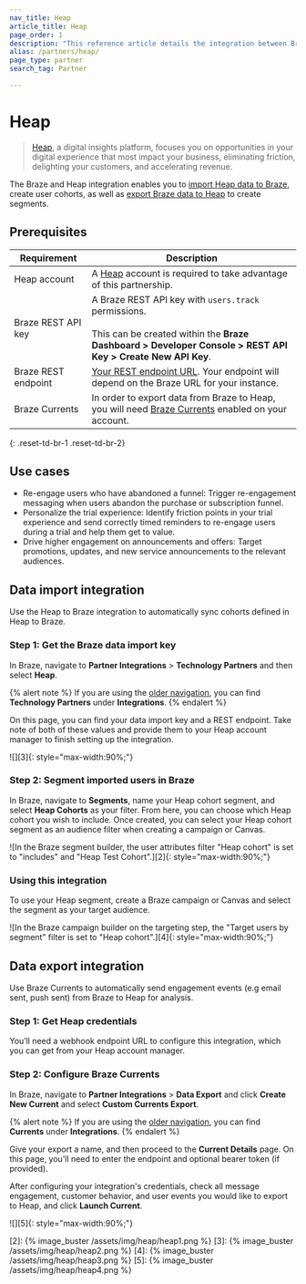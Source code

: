 ```yaml
---
nav_title: Heap
article_title: Heap
page_order: 1
description: "This reference article details the integration between Braze and Heap, a digital insights platform, that allows you to import Heap data to Braze, create user cohorts, as well as export Braze data to Heap to create segments."
alias: /partners/heap/
page_type: partner
search_tag: Partner

---
```


# Heap

> [Heap](https://heap.io/), a digital insights platform, focuses you on opportunities in your digital experience that most impact your business, eliminating friction, delighting your customers, and accelerating revenue.

The Braze and Heap integration enables you to [import Heap data to Braze](#data-import-integration), create user cohorts, as well as [export Braze data to Heap](#data-export-integration) to create segments.

## Prerequisites

| Requirement | Description |
| ----------- | ----------- |
| Heap account | A [Heap](https://heap.io/about) account is required to take advantage of this partnership. |
| Braze REST API key | A Braze REST API key with `users.track` permissions. <br><br> This can be created within the **Braze Dashboard > Developer Console > REST API Key > Create New API Key**. |
| Braze REST endpoint | [Your REST endpoint URL][1]. Your endpoint will depend on the Braze URL for your instance. |
| Braze Currents | In order to export data from Braze to Heap, you will need [Braze Currents]({{site.baseurl}}/user_guide/data_and_analytics/braze_currents/#access-currents) enabled on your account. |
{: .reset-td-br-1 .reset-td-br-2}

## Use cases
- Re-engage users who have abandoned a funnel: Trigger re-engagement messaging when users abandon the purchase or subscription funnel.
- Personalize the trial experience: Identify friction points in your trial experience and send correctly timed reminders to re-engage users during a trial and help them get to value.
- Drive higher engagement on announcements and offers: Target promotions, updates, and new service announcements to the relevant audiences.

## Data import integration

Use the Heap to Braze integration to automatically sync cohorts defined in Heap to Braze.

### Step 1: Get the Braze data import key

In Braze, navigate to **Partner Integrations** > **Technology Partners** and then select **Heap**. 

{% alert note %}
If you are using the [older navigation]({{site.baseurl}}/navigation), you can find **Technology Partners** under **Integrations**.
{% endalert %}

On this page, you can find your data import key and a REST endpoint. Take note of both of these values and provide them to your Heap account manager to finish setting up the integration.

![][3]{: style="max-width:90%;"}

### Step 2: Segment imported users in Braze

In Braze, navigate to **Segments**, name your Heap cohort segment, and select **Heap Cohorts** as your filter. From here, you can choose which Heap cohort you wish to include. Once created, you can select your Heap cohort segment as an audience filter when creating a campaign or Canvas.

![In the Braze segment builder, the user attributes filter "Heap cohort" is set to "includes" and "Heap Test Cohort".][2]{: style="max-width:90%;"}

### Using this integration

To use your Heap segment, create a Braze campaign or Canvas and select the segment as your target audience.

![In the Braze campaign builder on the targeting step, the "Target users by segment" filter is set to "Heap cohort".][4]{: style="max-width:90%;"}

## Data export integration

Use Braze Currents to automatically send engagement events (e.g email sent, push sent) from Braze to Heap for analysis.

### Step 1: Get Heap credentials

You’ll need a webhook endpoint URL to configure this integration, which you can get from your Heap account manager.

### Step 2: Configure Braze Currents

In Braze, navigate to **Partner Integrations** > **Data Export** and click **Create New Current** and select **Custom Currents Export**. 

{% alert note %}
If you are using the [older navigation]({{site.baseurl}}/navigation), you can find **Currents** under **Integrations**.
{% endalert %}

Give your export a name, and then proceed to the **Current Details** page. On this page, you'll need to enter the endpoint and optional bearer token (if provided).

After configuring your integration's credentials, check all message engagement, customer behavior, and user events you would like to export to Heap, and click **Launch Current**.

![][5]{: style="max-width:90%;"}

[1]: {{site.baseurl}}/developer_guide/rest_api/basics/#endpoints
[2]: {% image_buster /assets/img/heap/heap1.png %} 
[3]: {% image_buster /assets/img/heap/heap2.png %} 
[4]: {% image_buster /assets/img/heap/heap3.png %} 
[5]: {% image_buster /assets/img/heap/heap4.png %} 

